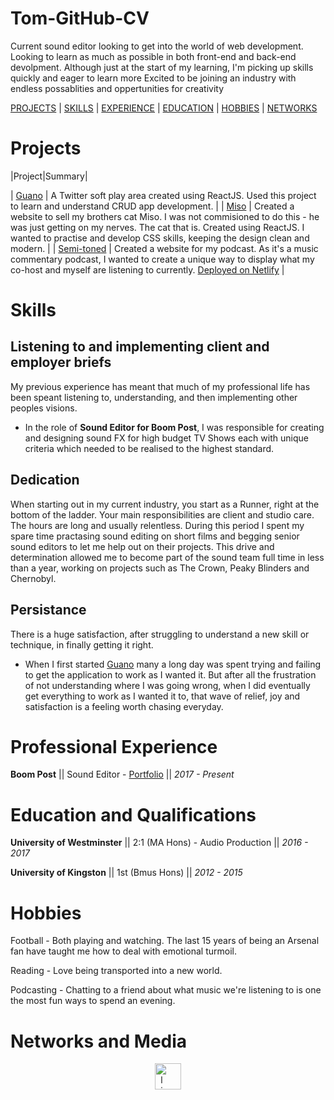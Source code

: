 # Tom-GitHub-CV

Current sound editor looking to get into the world of web development. Looking to learn as much as possible in both front-end and back-end devolpment.
Although just at the start of my learning, I'm picking up skills quickly and eager to learn more
Excited to be joining an industry with endless possablities and oppertunities for creativity

[PROJECTS](#projects) | [SKILLS](#skills) | [EXPERIENCE](#professional-experience) | [EDUCATION](#education-and-qualifications) | [HOBBIES](#hobbies) | [NETWORKS](#networks-and-media)

# Projects

|Project|Summary|

| [Guano](https://github.com/T-Stewart/Guano) | A Twitter soft play area created using ReactJS. Used this project to learn and understand CRUD app development. |
| [Miso](https://github.com/T-Stewart/miso) | Created a website to sell my brothers cat Miso. I was not commisioned to do this - he was just getting on my nerves. The cat that is. Created using ReactJS. I wanted to practise and develop CSS skills, keeping the design clean and modern. |
| [Semi-toned](https://github.com/T-Stewart/semi-toned) | Created a website for my podcast. As it's a music commentary podcast, I wanted to create a unique way to display what my co-host and myself are listening to currently. [Deployed on Netlify](https://competent-hugle-6b7204.netlify.app) |

# Skills

## Listening to and implementing client and employer briefs

My previous experience has meant that much of my professional life has been speant listening to, understanding, and then implementing other peoples visions.

- In the role of **Sound Editor for Boom Post**, I was responsible for creating and designing sound FX for high budget TV Shows each with unique criteria which needed to be realised to the highest standard.

## Dedication

When starting out in my current industry, you start as a Runner, right at the bottom of the ladder. Your main responsibilities are client and studio care. The hours are long and usually relentless. During this period I spent my spare time practasing sound editing on short films and begging senior sound editors to let me help out on their projects. This drive and determination allowed me to become part of the sound team full time in less than a year, working on projects such as The Crown, Peaky Blinders and Chernobyl.

## Persistance

There is a huge satisfaction, after struggling to understand a new skill or technique, in finally getting it right.

- When I first started [Guano](https://github.com/T-Stewart/Guano) many a long day was spent trying and failing to get the application to work as I wanted it. But after all the frustration of not understanding where I was going wrong, when I did eventually get everything to work as I wanted it to, that wave of relief, joy and satisfaction is a feeling worth chasing everyday.

# Professional Experience

**Boom Post** || Sound Editor - [Portfolio](https://www.imdb.com/name/nm10115454/) || _2017 - Present_

# Education and Qualifications

**University of Westminster** || 2:1 (MA Hons) - Audio Production || _2016 - 2017_

**University of Kingston** || 1st (Bmus Hons) || _2012 - 2015_

# Hobbies

Football - Both playing and watching. The last 15 years of being an Arsenal fan have taught me how to deal with emotional turmoil.

Reading - Love being transported into a new world.

Podcasting - Chatting to a friend about what music we're listening to is one the most fun ways to spend an evening.

# Networks and Media

<div style="text-align: center; letter-spacing: 20px">

  <a href="https://www.linkedin.com/in/tom-stewart-394439203/">
  <img src="https://cdn1.iconfinder.com/data/icons/logotypes/32/square-linkedin-128.png" alt="linkedin" hspace="50" height="42" width="42"></a>

</div>

